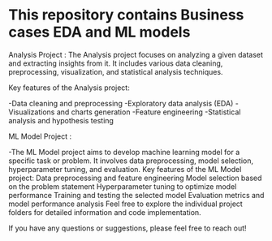 # This repository contains Business cases EDA and ML models

Analysis Project : The Analysis project focuses on analyzing a given dataset and extracting insights from it. It includes various data cleaning, preprocessing, visualization, and statistical analysis techniques.

Key features of the Analysis project:

-Data cleaning and preprocessing
-Exploratory data analysis (EDA)
-Visualizations and charts generation
-Feature engineering
-Statistical analysis and hypothesis testing

ML Model Project :

-The ML Model project aims to develop machine learning model for a specific task or problem. It involves data preprocessing, model selection, hyperparameter tuning, and evaluation. Key features of the ML Model project:
    Data preprocessing and feature engineering
    Model selection based on the problem statement
    Hyperparameter tuning to optimize model performance
    Training and testing the selected model
    Evaluation metrics and model performance analysis
Feel free to explore the individual project folders for detailed information and code implementation.

If you have any questions or suggestions, please feel free to reach out!
